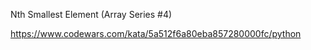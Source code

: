 Nth Smallest Element (Array Series #4)

https://www.codewars.com/kata/5a512f6a80eba857280000fc/python